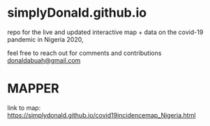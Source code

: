 # simplyDonald.github.io
repo for the live and updated interactive map + data on the covid-19 pandemic in Nigeria 2020,

feel free to reach out for comments and contributions donaldabuah@gmail.com
# MAPPER
link to map: https://simplydonald.github.io/covid19incidencemap_Nigeria.html
